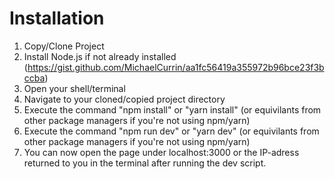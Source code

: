 # Installation

1. Copy/Clone Project
2. Install Node.js if not already installed (https://gist.github.com/MichaelCurrin/aa1fc56419a355972b96bce23f3bccba)
3. Open your shell/terminal
4. Navigate to your cloned/copied project directory
5. Execute the command "npm install" or "yarn install" (or equivilants from other package managers if you're not using npm/yarn)
6. Execute the command "npm run dev" or "yarn dev" (or equivilants from other package managers if you're not using npm/yarn)
7. You can now open the page under localhost:3000 or the IP-adress returned to you in the terminal after running the dev script.
